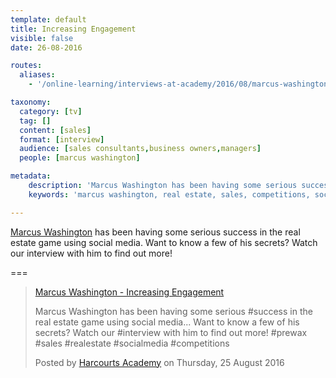 ```yaml
---
template: default
title: Increasing Engagement
visible: false
date: 26-08-2016

routes:
  aliases:
    - '/online-learning/interviews-at-academy/2016/08/marcus-washington'

taxonomy:
  category: [tv]
  tag: []
  content: [sales]
  format: [interview]
  audience: [sales consultants,business owners,managers]
  people: [marcus washington]

metadata:
    description: 'Marcus Washington has been having some serious success in the real estate game using social media. Want to know a few of his secrets? Watch our interview with him to find out more!'
    keywords: 'marcus washington, real estate, sales, competitions, social media, harcourts'

---
```


[Marcus Washington](https://www.facebook.com/mwashington.barryplantpakenham) has been having some serious success in the real estate game using social media. Want to know a few of his secrets? Watch our interview with him to find out more!

===

  <!-- Load Facebook SDK for JavaScript -->
  <div id="fb-root"></div>
  <script>(function(d, s, id) {
    var js, fjs = d.getElementsByTagName(s)[0];
    if (d.getElementById(id)) return;
    js = d.createElement(s); js.id = id;
    js.src = "//connect.facebook.net/en_GB/sdk.js#xfbml=1&version=v2.7&appId=667620916615872";
    fjs.parentNode.insertBefore(js, fjs);
  }(document, 'script', 'facebook-jssdk'));</script>

  <!-- Your embedded video player code -->
  <div class="fb-video" data-href="https://www.facebook.com/harcourtsacademy/videos/10153652297022676/" data-show-text="false"><blockquote cite="https://www.facebook.com/harcourtsacademy/videos/10153652297022676/" class="fb-xfbml-parse-ignore"><a href="https://www.facebook.com/harcourtsacademy/videos/10153652297022676/">Marcus Washington - Increasing Engagement</a><p>Marcus Washington has been having some serious #success in the real estate game using social media... Want to know a few of his secrets? Watch our #interview with him to find out more!
  #prewax #sales #realestate #socialmedia #competitions</p>Posted by <a href="https://www.facebook.com/harcourtsacademy/">Harcourts Academy</a> on Thursday, 25 August 2016</blockquote></div>
